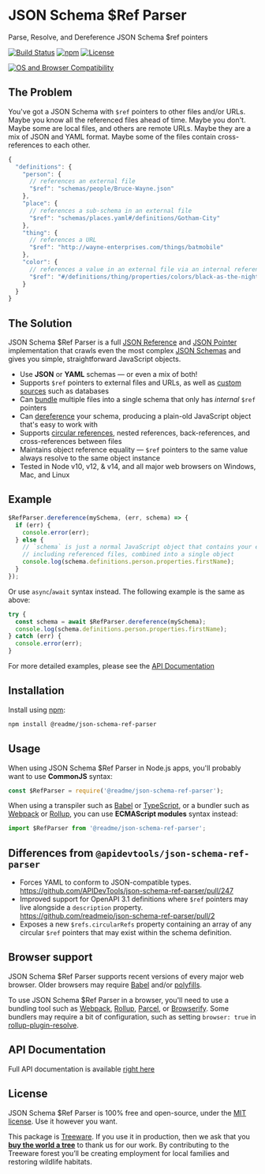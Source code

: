 # JSON Schema $Ref Parser

Parse, Resolve, and Dereference JSON Schema $ref pointers

[![Build Status](https://github.com/readmeio/json-schema-ref-parser/workflows/CI/badge.svg)](https://github.com/readmeio/json-schema-ref-parser/actions)
[![npm](https://img.shields.io/npm/v/@readme/json-schema-ref-parser.svg)](https://www.npmjs.com/package/@readme/json-schema-ref-parser)
[![License](https://img.shields.io/npm/l/@readme/json-schema-ref-parser.svg)](LICENSE)

[![OS and Browser Compatibility](https://apitools.dev/img/badges/ci-badges-with-ie.svg)](https://github.com/readmeio/json-schema-ref-parser/actions)

## The Problem

You've got a JSON Schema with `$ref` pointers to other files and/or URLs. Maybe you know all the referenced files ahead of time. Maybe you don't. Maybe some are local files, and others are remote URLs. Maybe they are a mix of JSON and YAML format. Maybe some of the files contain cross-references to each other.

```javascript
{
  "definitions": {
    "person": {
      // references an external file
      "$ref": "schemas/people/Bruce-Wayne.json"
    },
    "place": {
      // references a sub-schema in an external file
      "$ref": "schemas/places.yaml#/definitions/Gotham-City"
    },
    "thing": {
      // references a URL
      "$ref": "http://wayne-enterprises.com/things/batmobile"
    },
    "color": {
      // references a value in an external file via an internal reference
      "$ref": "#/definitions/thing/properties/colors/black-as-the-night"
    }
  }
}
```

## The Solution

JSON Schema $Ref Parser is a full [JSON Reference](https://tools.ietf.org/html/draft-pbryan-zyp-json-ref-03) and [JSON Pointer](https://tools.ietf.org/html/rfc6901) implementation that crawls even the most complex [JSON Schemas](http://json-schema.org/latest/json-schema-core.html) and gives you simple, straightforward JavaScript objects.

- Use **JSON** or **YAML** schemas &mdash; or even a mix of both!
- Supports `$ref` pointers to external files and URLs, as well as [custom sources](https://apitools.dev/json-schema-ref-parser/docs/plugins/resolvers.html) such as databases
- Can [bundle](https://apitools.dev/json-schema-ref-parser/docs/ref-parser.html#bundlepath-options-callback) multiple files into a single schema that only has _internal_ `$ref` pointers
- Can [dereference](https://apitools.dev/json-schema-ref-parser/docs/ref-parser.html#dereferencepath-options-callback) your schema, producing a plain-old JavaScript object that's easy to work with
- Supports [circular references](https://apitools.dev/json-schema-ref-parser/docs/#circular-refs), nested references, back-references, and cross-references between files
- Maintains object reference equality &mdash; `$ref` pointers to the same value always resolve to the same object instance
- Tested in Node v10, v12, & v14, and all major web browsers on Windows, Mac, and Linux

## Example

```javascript
$RefParser.dereference(mySchema, (err, schema) => {
  if (err) {
    console.error(err);
  } else {
    // `schema` is just a normal JavaScript object that contains your entire JSON Schema,
    // including referenced files, combined into a single object
    console.log(schema.definitions.person.properties.firstName);
  }
});
```

Or use `async`/`await` syntax instead. The following example is the same as above:

```javascript
try {
  const schema = await $RefParser.dereference(mySchema);
  console.log(schema.definitions.person.properties.firstName);
} catch (err) {
  console.error(err);
}
```

For more detailed examples, please see the [API Documentation](https://apitools.dev/json-schema-ref-parser/docs/)

## Installation

Install using [npm](https://docs.npmjs.com/about-npm/):

```bash
npm install @readme/json-schema-ref-parser
```

## Usage

When using JSON Schema $Ref Parser in Node.js apps, you'll probably want to use **CommonJS** syntax:

```javascript
const $RefParser = require('@readme/json-schema-ref-parser');
```

When using a transpiler such as [Babel](https://babeljs.io/) or [TypeScript](https://www.typescriptlang.org/), or a bundler such as [Webpack](https://webpack.js.org/) or [Rollup](https://rollupjs.org/), you can use **ECMAScript modules** syntax instead:

```javascript
import $RefParser from '@readme/json-schema-ref-parser';
```

## Differences from `@apidevtools/json-schema-ref-parser`

- Forces YAML to conform to JSON-compatible types. https://github.com/APIDevTools/json-schema-ref-parser/pull/247
- Improved support for OpenAPI 3.1 definitions where `$ref` pointers may live alongside a `description` property. https://github.com/readmeio/json-schema-ref-parser/pull/2
- Exposes a new `$refs.circularRefs` property containing an array of any circular `$ref` pointers that may exist within the schema definition.

## Browser support

JSON Schema $Ref Parser supports recent versions of every major web browser. Older browsers may require [Babel](https://babeljs.io/) and/or [polyfills](https://babeljs.io/docs/en/next/babel-polyfill).

To use JSON Schema $Ref Parser in a browser, you'll need to use a bundling tool such as [Webpack](https://webpack.js.org/), [Rollup](https://rollupjs.org/), [Parcel](https://parceljs.org/), or [Browserify](http://browserify.org/). Some bundlers may require a bit of configuration, such as setting `browser: true` in [rollup-plugin-resolve](https://github.com/rollup/rollup-plugin-node-resolve).

## API Documentation

Full API documentation is available [right here](https://apitools.dev/json-schema-ref-parser/docs/)

## License

JSON Schema $Ref Parser is 100% free and open-source, under the [MIT license](LICENSE). Use it however you want.

This package is [Treeware](http://treeware.earth). If you use it in production, then we ask that you [**buy the world a tree**](https://plant.treeware.earth/APIDevTools/json-schema-ref-parser) to thank us for our work. By contributing to the Treeware forest you’ll be creating employment for local families and restoring wildlife habitats.
